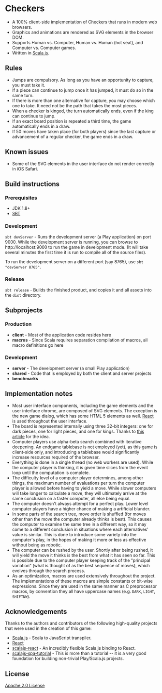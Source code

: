 # Checkers

- A 100% client-side implementation of Checkers that runs in modern web browsers.
- Graphics and animations are rendered as SVG elements in the browser DOM.
- Supports Human vs. Computer, Human vs. Human (hot seat), and Computer vs. Computer games.
- Written in [Scala.js](https://www.scala-js.org).

## Rules

- Jumps are compulsory.  As long as you have an opportunity to capture, you must take it.  
- If a piece can continue to jump once it has jumped, it must do so in the same turn.
- If there is more than one alternative for capture, you may choose which one to take.  It need not be the path that takes the most pieces.
- When a checker is kinged, the turn automatically ends, even if the king can continue to jump. 
- If an exact board position is repeated a third time, the game automatically ends in a draw.
- If 50 moves have taken place (for both players) since the last capture or advancement of a regular checker, the game ends in a draw.

## Known issues

- Some of the SVG elements in the user interface do not render correctly in iOS Safari.


## Build instructions

### Prerequisites

- JDK 1.8+
- [SBT](http://www.scala-sbt.org "SBT")

### Development

`sbt devServer` - Runs the development server (a Play application) on port 9000.  While the development server is running, you can browse to http://localhost:9000 to run the game in development mode.  (It will take several minutes the first time it is run to compile all of the source files).

To run the development server on a different port (say 8765), use `sbt "devServer 8765"`.

### Release

`sbt release` - Builds the finished product, and copies it and all assets into the `dist` directory.

## Subprojects

### Production

- **client** - Most of the application code resides here
- **macros** - Since Scala requires separation compilation of macros, all macro definitions go here

### Development

- **server** - The development server (a small Play application)
- **shared** - Code that is employed by both the client and server projects
- **benchmarks**

## Implementation notes

- Most user interface components, including the game elements and the user interface chrome, are composed of SVG elements.  The exception is the new game dialog, which has some HTML 5 elements as well.  [React](https://facebook.github.io/react/) is used throughout the user interface.
- The board is represented internally using three 32-bit integers: one for dark pieces, one for light pieces, and one for kings.  Thanks to [this article](http://www.3dkingdoms.com/checkers/bitboards.htm) for the idea.
- Computer players use alpha-beta search combined with iterative deepening.  An endgame tablebase is not employed (yet), as this game is client-side only, and introducing a tablebase would significantly increase resources required of the browser.
- Everything is done in a single thread (no web workers are used).  While the computer player is thinking, it is given time slices from the event loop until the computation is complete.
- The difficulty level of a computer player determines, among other things, the maximum number of evaluations per turn the computer player is allowed before having to yield a move.  While slower computers will take longer to calculate a move, they will ultimately arrive at the same conclusion on a faster computer, all else being equal.
- The computer doesn't always attempt for a perfect play.  Lower level computer players have a higher chance of making a artificial blunder.
- In some parts of the search tree, move order is shuffled (for moves other than the move the computer already thinks is best).  This causes the computer to examine the same tree in a different way, so it may come to a different conclusion in situations where each alternatives' value is similar.  This is done to introduce some variety into the computer's play, in the hopes of making it more or less as effective without being as robotic.
- The computer can be rushed by the user. Shortly after being rushed, it will yield the move it thinks is the best from what it has seen so far.  This is possible due to the computer player keeping track of the "principal variation" (what is thought of as the best sequence of moves), which evolves through the search process.
- As an optimization, macros are used extensively throughout the project.  The implementations of these macros are simple constants or bit-wise expressions.  Since they are used in the same manner as C preprocessor macros, by convention they all have uppercase names (e.g. `DARK`, `LIGHT`, `SHIFTNW`).


## Acknowledgements

Thanks to the authors and contributors of the following high-quality projects that were used in the creation of this game:

- [Scala.js](https://www.scala-js.org) - Scala to JavaScript transpiler.
- [React](https://facebook.github.io/react/) 
- [scalajs-react](https://github.com/japgolly/scalajs-react) - An incredibly flexible Scala.js binding to React.
- [scalajs-spa-tutorial](https://github.com/ochrons/scalajs-spa-tutorial) - This is more than a tutorial -- it is a very good foundation for building non-trivial Play/Scala.js projects.

## License

[Apache 2.0 License](http://www.apache.org/licenses/LICENSE-2.0)
